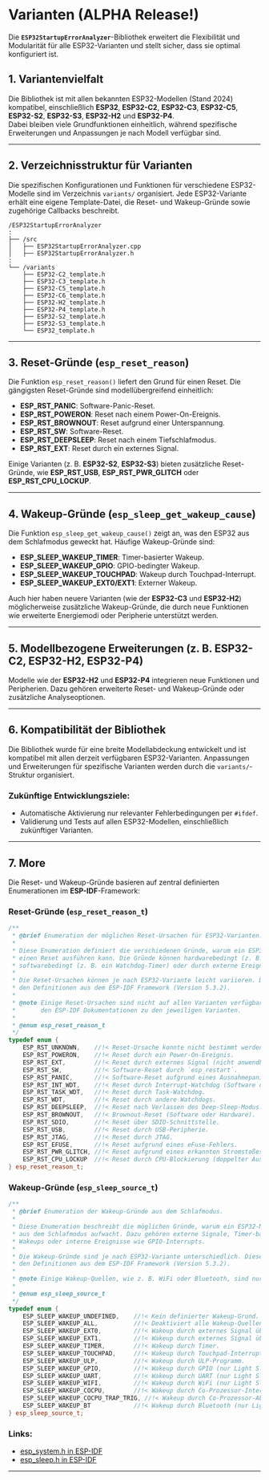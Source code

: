 # Varianten (ALPHA Release!)

Die **`ESP32StartupErrorAnalyzer`**-Bibliothek erweitert die Flexibilität und Modularität für alle ESP32-Varianten und stellt sicher, dass sie optimal konfiguriert ist.  

## 1. **Variantenvielfalt**  

Die Bibliothek ist mit allen bekannten ESP32-Modellen (Stand 2024) kompatibel, einschließlich **ESP32**, **ESP32-C2**, **ESP32-C3**, **ESP32-C5**, **ESP32-S2**, **ESP32-S3**, **ESP32-H2** und **ESP32-P4**.  
Dabei bleiben viele Grundfunktionen einheitlich, während spezifische Erweiterungen und Anpassungen je nach Modell verfügbar sind.  

---

## 2. **Verzeichnisstruktur für Varianten**  

Die spezifischen Konfigurationen und Funktionen für verschiedene ESP32-Modelle sind im Verzeichnis `variants/` organisiert. Jede ESP32-Variante erhält eine eigene Template-Datei, die Reset- und Wakeup-Gründe sowie zugehörige Callbacks beschreibt.  

```
/ESP32StartupErrorAnalyzer
:
├── /src
│   ├── ESP32StartupErrorAnalyzer.cpp
│   ├── ESP32StartupErrorAnalyzer.h
:
└── /variants
    ├── ESP32-C2_template.h
    ├── ESP32-C3_template.h
    ├── ESP32-C5_template.h
    ├── ESP32-C6_template.h
    ├── ESP32-H2_template.h
    ├── ESP32-P4_template.h
    ├── ESP32-S2_template.h
    ├── ESP32-S3_template.h
    └── ESP32_template.h
```

---

## 3. **Reset-Gründe (`esp_reset_reason`)**  

Die Funktion `esp_reset_reason()` liefert den Grund für einen Reset. Die gängigsten Reset-Gründe sind modellübergreifend einheitlich:  

- **ESP_RST_PANIC**: Software-Panic-Reset.  
- **ESP_RST_POWERON**: Reset nach einem Power-On-Ereignis.  
- **ESP_RST_BROWNOUT**: Reset aufgrund einer Unterspannung.  
- **ESP_RST_SW**: Software-Reset.  
- **ESP_RST_DEEPSLEEP**: Reset nach einem Tiefschlafmodus.  
- **ESP_RST_EXT**: Reset durch ein externes Signal.  

Einige Varianten (z. B. **ESP32-S2**, **ESP32-S3**) bieten zusätzliche Reset-Gründe, wie **ESP_RST_USB**, **ESP_RST_PWR_GLITCH** oder **ESP_RST_CPU_LOCKUP**.  

---

## 4. **Wakeup-Gründe (`esp_sleep_get_wakeup_cause`)**  

Die Funktion `esp_sleep_get_wakeup_cause()` zeigt an, was den ESP32 aus dem Schlafmodus geweckt hat. Häufige Wakeup-Gründe sind:  

- **ESP_SLEEP_WAKEUP_TIMER**: Timer-basierter Wakeup.  
- **ESP_SLEEP_WAKEUP_GPIO**: GPIO-bedingter Wakeup.  
- **ESP_SLEEP_WAKEUP_TOUCHPAD**: Wakeup durch Touchpad-Interrupt.  
- **ESP_SLEEP_WAKEUP_EXT0/EXT1**: Externer Wakeup.  

Auch hier haben neuere Varianten (wie der **ESP32-C3** und **ESP32-H2**) möglicherweise zusätzliche Wakeup-Gründe, die durch neue Funktionen wie erweiterte Energiemodi oder Peripherie unterstützt werden.  

---

## 5. **Modellbezogene Erweiterungen (z. B. ESP32-C2, ESP32-H2, ESP32-P4)**  

Modelle wie der **ESP32-H2** und **ESP32-P4** integrieren neue Funktionen und Peripherien. Dazu gehören erweiterte Reset- und Wakeup-Gründe oder zusätzliche Analyseoptionen.  

---

## 6. **Kompatibilität der Bibliothek**  

Die Bibliothek wurde für eine breite Modellabdeckung entwickelt und ist kompatibel mit allen derzeit verfügbaren ESP32-Varianten. Anpassungen und Erweiterungen für spezifische Varianten werden durch die `variants/`-Struktur organisiert.  

### Zukünftige Entwicklungsziele:  
- Automatische Aktivierung nur relevanter Fehlerbedingungen per `#ifdef`.  
- Validierung und Tests auf allen ESP32-Modellen, einschließlich zukünftiger Varianten.  

---

## 7. **More**  

Die Reset- und Wakeup-Gründe basieren auf zentral definierten Enumerationen im **ESP-IDF**-Framework:  

### Reset-Gründe (`esp_reset_reason_t`)  

```cpp
/**
 * @brief Enumeration der möglichen Reset-Ursachen für ESP32-Varianten.
 * 
 * Diese Enumeration definiert die verschiedenen Gründe, warum ein ESP32-Mikrocontroller
 * einen Reset ausführen kann. Die Gründe können hardwarebedingt (z. B. Stromausfall),
 * softwarebedingt (z. B. ein Watchdog-Timer) oder durch externe Ereignisse ausgelöst sein.
 *
 * Die Reset-Ursachen können je nach ESP32-Variante leicht variieren. Diese Liste basiert auf
 * den Definitionen aus dem ESP-IDF Framework (Version 5.3.2).
 *
 * @note Einige Reset-Ursachen sind nicht auf allen Varianten verfügbar. Details finden Sie in
 *       den ESP-IDF Dokumentationen zu den jeweiligen Varianten.
 *
 * @enum esp_reset_reason_t
 */
typedef enum {
    ESP_RST_UNKNOWN,    //!< Reset-Ursache konnte nicht bestimmt werden.
    ESP_RST_POWERON,    //!< Reset durch ein Power-On-Ereignis.
    ESP_RST_EXT,        //!< Reset durch externes Signal (nicht anwendbar auf ESP32).
    ESP_RST_SW,         //!< Software-Reset durch `esp_restart`.
    ESP_RST_PANIC,      //!< Software-Reset aufgrund eines Ausnahmepanics.
    ESP_RST_INT_WDT,    //!< Reset durch Interrupt-Watchdog (Software oder Hardware).
    ESP_RST_TASK_WDT,   //!< Reset durch Task-Watchdog.
    ESP_RST_WDT,        //!< Reset durch andere Watchdogs.
    ESP_RST_DEEPSLEEP,  //!< Reset nach Verlassen des Deep-Sleep-Modus.
    ESP_RST_BROWNOUT,   //!< Brownout-Reset (Software oder Hardware).
    ESP_RST_SDIO,       //!< Reset über SDIO-Schnittstelle.
    ESP_RST_USB,        //!< Reset durch USB-Peripherie.
    ESP_RST_JTAG,       //!< Reset durch JTAG.
    ESP_RST_EFUSE,      //!< Reset aufgrund eines eFuse-Fehlers.
    ESP_RST_PWR_GLITCH, //!< Reset aufgrund eines erkannten Stromstoßes.
    ESP_RST_CPU_LOCKUP  //!< Reset durch CPU-Blockierung (doppelter Ausnahmefehler).
} esp_reset_reason_t;
```

### Wakeup-Gründe (`esp_sleep_source_t`)  

```cpp
/**
 * @brief Enumeration der Wakeup-Gründe aus dem Schlafmodus.
 *
 * Diese Enumeration beschreibt die möglichen Gründe, warum ein ESP32-Mikrocontroller
 * aus dem Schlafmodus aufwacht. Dazu gehören externe Signale, Timer-basierte
 * Wakeups oder interne Ereignisse wie GPIO-Interrupts.
 *
 * Die Wakeup-Gründe sind je nach ESP32-Variante unterschiedlich. Diese Liste basiert auf
 * den Definitionen aus dem ESP-IDF Framework (Version 5.3.2).
 *
 * @note Einige Wakeup-Quellen, wie z. B. WiFi oder Bluetooth, sind nur in bestimmten Varianten verfügbar.
 *
 * @enum esp_sleep_source_t
 */
typedef enum {
    ESP_SLEEP_WAKEUP_UNDEFINED,    //!< Kein definierter Wakeup-Grund.
    ESP_SLEEP_WAKEUP_ALL,          //!< Deaktiviert alle Wakeup-Quellen (nicht direkt ein Wakeup-Grund).
    ESP_SLEEP_WAKEUP_EXT0,         //!< Wakeup durch externes Signal über RTC_IO.
    ESP_SLEEP_WAKEUP_EXT1,         //!< Wakeup durch externes Signal über RTC_CNTL.
    ESP_SLEEP_WAKEUP_TIMER,        //!< Wakeup durch Timer.
    ESP_SLEEP_WAKEUP_TOUCHPAD,     //!< Wakeup durch Touchpad-Interrupt.
    ESP_SLEEP_WAKEUP_ULP,          //!< Wakeup durch ULP-Programm.
    ESP_SLEEP_WAKEUP_GPIO,         //!< Wakeup durch GPIO (nur Light Sleep auf ESP32, S2 und S3).
    ESP_SLEEP_WAKEUP_UART,         //!< Wakeup durch UART (nur Light Sleep).
    ESP_SLEEP_WAKEUP_WIFI,         //!< Wakeup durch WiFi (nur Light Sleep).
    ESP_SLEEP_WAKEUP_COCPU,        //!< Wakeup durch Co-Prozessor-Interrupt.
    ESP_SLEEP_WAKEUP_COCPU_TRAP_TRIG, //!< Wakeup durch Co-Prozessor-Absturz.
    ESP_SLEEP_WAKEUP_BT            //!< Wakeup durch Bluetooth (nur Light Sleep).
} esp_sleep_source_t;
```

### Links:  
- [esp_system.h in ESP-IDF](https://github.com/espressif/esp-idf/blob/v5.3.2/components/esp_system/include/esp_system.h)  
- [esp_sleep.h in ESP-IDF](https://github.com/espressif/esp-idf/blob/v5.3.2/components/esp_hw_support/include/esp_sleep.h)  

--- 


